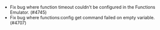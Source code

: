 - Fix bug where function timeout couldn't be configured in the Functions Emulator. (#4745)
- Fix bug where functions:config get command failed on empty variable. (#4707)

